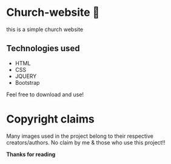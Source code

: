 # Church-website 🌟

this is a simple church website 

## Technologies used
 
 * HTML
 * CSS
 * JQUERY
 * Bootstrap



Feel free to download and use!

# Copyright claims
Many images used in the project belong to their respective creators/authors. No claim by me & those who use this project!!

**Thanks for reading**
